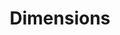 ---
layout: default
bigquery: https://console.cloud.google.com/bigquery?p=covid-19-dimensions-ai&page=table&d=data&t=publications
contributors: Digital Science, https://www.digital-science.com/
cost: Free for personal, non-commercial use.
description: Dimensions contains more than 100 million publications, ranging from
  articles published in scholarly journals, books and book chapters, to preprints
  and conference proceedings. All publications are contextualized with linked data
  sets, funding, publications, patents, clinical trials, and policy documents. You
  can also view associated categories, funders, institutions, and researcher profiles.
documentation: https://docs.dimensions.ai/bigquery/index.html
last_edit: 04/10/2022, 10:44:35
location: https://www.dimensions.ai/products/free/
maintained_by: Digital Science, https://www.digital-science.com/
schema_fields:
- funder_org_acronyms
- repository_id
- aliases
- citations
- filing_year
- mesh_headings
- start_year
- funder_orgs
- funding_usd
- original_assignee_countries
- filing_date
- priority_year
- citations_count
- embargo_date
- family_members_ids
- funding_amount
- date_imported_gbq
- start_date
- wikipedia_url
- category_icrp_ct
- jurisdiction
- category_hrcs_hc
- funder_org_cities
- funder_org_state_codes
- family_count
- category_hrcs_rac
- open_access_categories_v2
- current_assignee_countries
- current_assignee_orgs
- category_hra
- filing_status
- granted_date
- source_id
- funding_cny
- category_sdg
- research_org_cities
- category_for
- organisation_details
- year
- category_bra
- funding_details
- address
- date_normal
- gender
- active_years
- original_assignee_orgs
- funding_eur
- abstract
- original_assignee
- registry
- date_inserted
- concepts
- relationships
- legal_events
- publisher
- research_org_countries
- research_org_city_names
- name
- resulting_publication_doi
- acknowledgements
- arxiv_id
- expiration_year
- parent_id
- supporting_grant_ids
- funder_countries
- metrics
- links
- publication_date
- phase
- assignee_orgs
- editors
- id
- type
- category_icrp_cso
- funding_gbp
- date_online
- license
- funding_nzd
- family_id
- conference
- resulting_publication_ids
- linkout
- journal_lists
- grant_number
- date
- categories
- cpc
- email_address
- journal
- labels
- eisbn
- research_org_state_names
- associated_publication_pmid
- date_modified
- funder_org
- application_number
- title
- publication_ids
- book_title
- research_org_country_names
- investigators
- granted_year
- doi
- acronyms
- types
- ipcr
- category_rcdc
- associated_publication_id
- funding_jpy
- reference_ids
- funding_currency
- pmid
- date_print
- assignee_countries
- end_year
- interventions
- expiration_date
- proceedings_title
- inventor_names
- isbn
- funder_org_countries
- foa_number
- external_ids
- acronym
- citation_string
- pmcid
- researcher_ids
- established
- clinical_trial_ids
- research_orgs
- original_abstract
- open_access_categories
- category_uoa
- legal_status
- conditions
- associated_grant_ids
- brief_title
- repository_url
- current_assignee
- publication_year
- volume
- research_org_state_codes
- issue
- cited_by_ids
- funding_cad
- subtitles
- patent_ids
- associated_publication_arxiv_id
- repository_name
- language
- funding_chf
- status
- description
- kind
- priority_date
- end_date
- mesh_terms
- authors
- original_title
- book_series_title
- pages
- funding_aud
- created_date
- associated_publication_doi
- altmetrics
shortname: dimensions
tags:
- scholarly literature
- patents
- funding
- clinical trials
- academic profiles
terms_of_use: 'Use of both the Dimensions COVID-19 dataset and full Dimensions dataset
  are subject to the Dimensions Terms of use: https://www.dimensions.ai/policies-terms-legal '
title: Dimensions
uuid: dcff88bd-fe6b-4fdb-8159-809bf9d7bc1c
---
